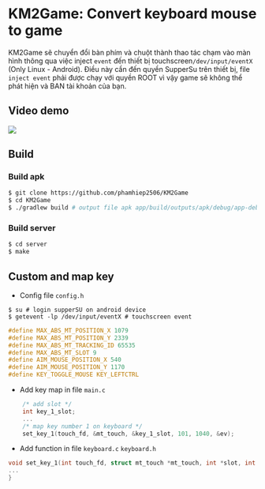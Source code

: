 # KM2Game: Convert keyboard mouse to game
KM2Game sẽ chuyển đổi bàn phím và chuột thành thao tác chạm vào màn hình thông qua việc inject `event` đến thiết bị touchscreen`/dev/input/eventX` (Only Linux - Android). Điều này cần đến quyền SupperSu trên thiết bị, file `inject event` phải được chạy với quyền ROOT vì vậy game sẽ không thể phát hiện và BAN tài khoản của bạn.

## Video demo
[![](https://markdown-videos-api.jorgenkh.no/youtube/GxxrnS7G-1E)](https://youtu.be/GxxrnS7G-1E)

## Build
### Build apk
```sh
$ git clone https://github.com/phamhiep2506/KM2Game
$ cd KM2Game
$ ./gradlew build # output file apk app/build/outputs/apk/debug/app-debug.apk
```

### Build server
```sh
$ cd server
$ make
```

## Custom and map key
- Config file `config.h`
```
$ su # login supperSU on android device
$ getevent -lp /dev/input/eventX # touchscreen event
```
```h
#define MAX_ABS_MT_POSITION_X 1079
#define MAX_ABS_MT_POSITION_Y 2339
#define MAX_ABS_MT_TRACKING_ID 65535
#define MAX_ABS_MT_SLOT 9
#define AIM_MOUSE_POSITION_X 540
#define AIM_MOUSE_POSITION_Y 1170
#define KEY_TOGGLE_MOUSE KEY_LEFTCTRL
```
- Add key map in file `main.c`
```c
    /* add slot */
    int key_1_slot;
    ...
    /* map key number 1 on keyboard */
    set_key_1(touch_fd, &mt_touch, &key_1_slot, 101, 1040, &ev);
```
- Add function in file `keyboard.c` `keyboard.h`
```c
void set_key_1(int touch_fd, struct mt_touch *mt_touch, int *slot, int x, int y, struct input_event *ev) {
...
}
